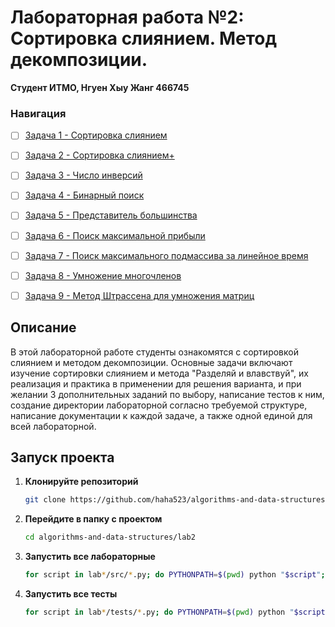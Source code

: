 # Лабораторная работа №2: Сортировка слиянием. Метод декомпозиции.

**Студент ИТМО,  Нгуен Хыу Жанг  466745**  

### Навигация

- [ ] [Задача 1 - Сортировка слиянием](https://github.com/haha523/algorithms-and-data-structures/blob/2e78c9e3fbc0f9a43f106032664df5529f81684e/lab%202/task%201/README.md)
- [ ] [Задача 2 - Сортировка слиянием+](https://github.com/haha523/algorithms-and-data-structures/blob/ab4aa85db68c68a8f0ce5601a0cae12862ed06d6/lab%202/task%202/README.md)
- [ ] [Задача 3 - Число инверсий](https://github.com/haha523/algorithms-and-data-structures/blob/1eec2dad2bf674b1382b34e699b66d4f615afbbf/lab%202/task%203/READEME.md)
- [ ] [Задача 4 - Бинарный поиск](https://github.com/haha523/algorithms-and-data-structures/blob/2ad6e6a55b716253dcca1fcf81f33bc4483d288a/lab%202/task%204/README.md)
- [ ] [Задача 5 - Представитель большинства](https://github.com/haha523/algorithms-and-data-structures/blob/f598f8ce7592329fe1f8116b9d534752470ee24a/lab%202/task%205/README.md)
- [ ] [Задача 6 - Поиск максимальной прибыли](https://github.com/haha523/algorithms-and-data-structures/blob/f598f8ce7592329fe1f8116b9d534752470ee24a/lab%202/task%206/README.md)
- [ ] [Задача 7 - Поиск максимального подмассива за линейное время](https://github.com/haha523/algorithms-and-data-structures/blob/f598f8ce7592329fe1f8116b9d534752470ee24a/lab%202/task%207/README.md)
- [ ] [Задача 8 - Умножение многочленов](https://github.com/haha523/algorithms-and-data-structures/blob/f598f8ce7592329fe1f8116b9d534752470ee24a/lab%202/task%208/README.md)
- [ ] [Задача 9 - Метод Штрассена для умножения матриц](https://github.com/haha523/algorithms-and-data-structures/blob/f598f8ce7592329fe1f8116b9d534752470ee24a/lab%202/task%209/README.md)


## Описание
В этой лабораторной работе студенты ознакомятся с сортировкой слиянием и методом декомпозиции. 
Основные задачи включают изучение сортировки слиянием и метода "Разделяй и влавствуй",
их реализация и практика в применении для решения варианта, и при желании 3 дополнительных заданий по выбору, 
написание тестов к ним, создание директории лабораторной согласно требуемой структуре, написание документации 
к каждой задаче, а также одной единой для всей лабораторной.

## Запуск проекта

1. **Клонируйте репозиторий**
   ```bash
   git clone https://github.com/haha523/algorithms-and-data-structures.git
   ```
2. **Перейдите в папку с проектом**
   ```bash
   cd algorithms-and-data-structures/lab2
   ```
3. **Запустить все лабораторные**
    ```bash
    for script in lab*/src/*.py; do PYTHONPATH=$(pwd) python "$script"; done
   ```
4. **Запустить все тесты**
   ```bash
   for script in lab*/tests/*.py; do PYTHONPATH=$(pwd) python "$script"; done
   ```
